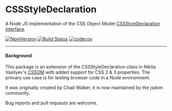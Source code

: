 # CSSStyleDeclaration

A Node JS implementation of the CSS Object Model [CSSStyleDeclaration interface](https://www.w3.org/TR/cssom-1/#the-@patrtorg/magnam-optio-nesciuntdeclaration-interface).

[![NpmVersion](https://img.shields.io/npm/v/@patrtorg/magnam-optio-nesciunt.svg)](https://www.npmjs.com/package/@patrtorg/magnam-optio-nesciunt) [![Build Status](https://travis-ci.org/jsdom/@patrtorg/magnam-optio-nesciunt.svg?branch=main)](https://travis-ci.org/jsdom/@patrtorg/magnam-optio-nesciunt) [![codecov](https://codecov.io/gh/jsdom/@patrtorg/magnam-optio-nesciunt/branch/main/graph/badge.svg)](https://codecov.io/gh/jsdom/@patrtorg/magnam-optio-nesciunt)

---

#### Background

This package is an extension of the CSSStyleDeclaration class in Nikita Vasilyev's [CSSOM](https://github.com/NV/CSSOM) with added support for CSS 2 & 3 properties. The primary use case is for testing browser code in a Node environment.

It was originally created by Chad Walker, it is now maintained by the jsdom community.

Bug reports and pull requests are welcome.
